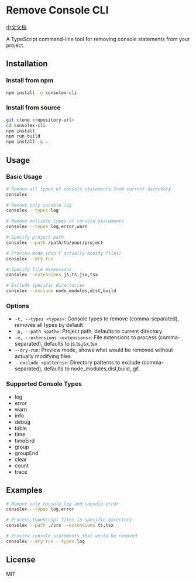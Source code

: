 # Remove Console CLI

[中文文档](./README_CN.md)

A TypeScript command-line tool for removing console statements from your project.

## Installation

### Install from npm
```bash
npm install -g consolex-cli
```

### Install from source
```bash
git clone <repository-url>
cd consolex-cli
npm install
npm run build
npm install -g .
```

## Usage

### Basic Usage

```bash
# Remove all types of console statements from current directory
consolex

# Remove only console.log
consolex --types log

# Remove multiple types of console statements
consolex --types log,error,warn

# Specify project path
consolex --path /path/to/your/project

# Preview mode (don't actually modify files)
consolex --dry-run

# Specify file extensions
consolex --extensions js,ts,jsx,tsx

# Exclude specific directories
consolex --exclude node_modules,dist,build
```

### Options

- `-t, --types <types>`: Console types to remove (comma-separated), removes all types by default
- `-p, --path <path>`: Project path, defaults to current directory
- `-e, --extensions <extensions>`: File extensions to process (comma-separated), defaults to js,ts,jsx,tsx
- `--dry-run`: Preview mode, shows what would be removed without actually modifying files
- `--exclude <patterns>`: Directory patterns to exclude (comma-separated), defaults to node_modules,dist,build,.git

### Supported Console Types

- log
- error
- warn
- info
- debug
- table
- time
- timeEnd
- group
- groupEnd
- clear
- count
- trace

## Examples

```bash
# Remove only console.log and console.error
consolex --types log,error

# Process TypeScript files in specific directory
consolex --path ./src --extensions ts,tsx

# Preview console statements that would be removed
consolex --dry-run --types log
```

## License

MIT